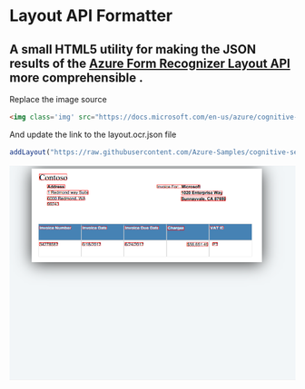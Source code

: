 # Layout API Formatter

A small HTML5 utility for making the JSON results of the [Azure Form Recognizer Layout API]("https://docs.microsoft.com/en-us/azure/cognitive-services/form-recognizer/quickstarts/python-layout") more comprehensible .
---

Replace the image source

```html
<img class='img' src="https://docs.microsoft.com/en-us/azure/cognitive-services/form-recognizer/media/contoso-invoice.png" onload="Initialize(this)"/>
```

 And update the link to the layout.ocr.json file
 ```javascript
 addLayout("https://raw.githubusercontent.com/Azure-Samples/cognitive-services-REST-api-samples/master/curl/form-recognizer/Invoice_1.pdf.ocr.json");
```

![alt text](https://raw.githubusercontent.com/davideker/layout/master/example.png)

